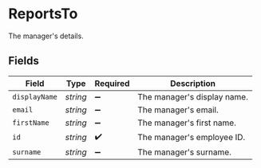 # ReportsTo

The manager's details.


## Fields

| Field                       | Type                        | Required                    | Description                 |
| --------------------------- | --------------------------- | --------------------------- | --------------------------- |
| `displayName`               | *string*                    | :heavy_minus_sign:          | The manager's display name. |
| `email`                     | *string*                    | :heavy_minus_sign:          | The manager's email.        |
| `firstName`                 | *string*                    | :heavy_minus_sign:          | The manager's first name.   |
| `id`                        | *string*                    | :heavy_check_mark:          | The manager's employee ID.  |
| `surname`                   | *string*                    | :heavy_minus_sign:          | The manager's surname.      |